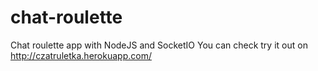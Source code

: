 # chat-roulette
Chat roulette app with NodeJS and SocketIO
You can check try it out on http://czatruletka.herokuapp.com/
